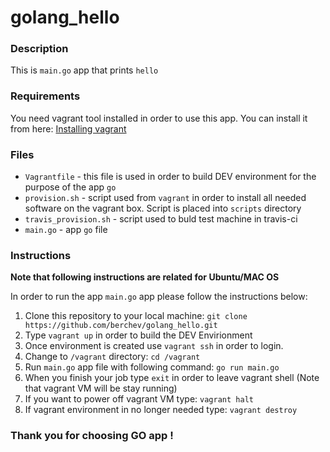 # golang_hello

### Description 

This is `main.go` app that prints `hello`

### Requirements

You need vagrant tool installed in order to use this app.
You can install it from here: [Installing vagrant](https://www.vagrantup.com/docs/installation/)

### Files
- `Vagrantfile` - this file is used in order to build DEV environment for the purpose of the app `go`
- `provision.sh` - script used from `vagrant` in order to install all needed software on the vagrant box. Script is placed into `scripts` directory
- `travis_provision.sh` - script used to buld test machine in travis-ci
- `main.go` - app `go` file

### Instructions
**Note that following instructions are related for Ubuntu/MAC OS**

In order to run the app `main.go` app please follow the instructions below:

1. Clone this repository to your local machine: `git clone https://github.com/berchev/golang_hello.git`
2. Type `vagrant up` in order to build the DEV Envirionment
3. Once environment is created use `vagrant ssh` in order to login.
4. Change to `/vagrant` directory: `cd /vagrant`
5. Run `main.go` app file with following command: `go run main.go`
6. When you finish your job type `exit` in order to leave vagrant shell (Note that vagrant VM will be stay running)
7. If you want to power off vagrant VM type: `vagrant halt`
8. If vagrant environment in no longer needed type: `vagrant destroy`


### Thank you for choosing GO app !
